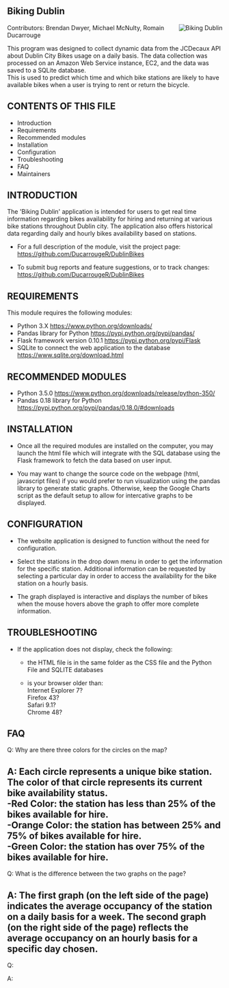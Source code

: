 
Biking Dublin
-----------------

<img src="http://www.transportforireland.ie/assets/dublin-bikes2.png"
 alt="Biking Dublin" title="BikingDublin" align="right" />
Contributors: Brendan Dwyer, Michael McNulty, Romain Ducarrouge  
 

This program was designed to collect dynamic data from the JCDecaux API about Dublin City Bikes
usage on a daily basis. The data collection was processed on an Amazon Web Service instance, EC2, 
and the data was saved to a SQLite database.  
This is used to predict which time and which bike stations are likely to have available bikes 
when a user is trying to rent or return the bicycle.


CONTENTS OF THIS FILE
-----------------
   
 * Introduction
 * Requirements
 * Recommended modules
 * Installation
 * Configuration
 * Troubleshooting
 * FAQ
 * Maintainers

 
INTRODUCTION
-----------------
The 'Biking Dublin' application is intended for users to get real time information regarding
bikes availability for hiring and returning at various bike stations throughout Dublin city.
The application also offers historical data regarding daily and hourly bikes availability 
based on stations.

 * For a full description of the module, visit the project page:
   https://github.com/DucarrougeR/DublinBikes

 * To submit bug reports and feature suggestions, or to track changes:
   https://github.com/DucarrougeR/DublinBikes
 
 
REQUIREMENTS
-----------------
This module requires the following modules:

 * Python 3.X 
		https://www.python.org/downloads/
 * Pandas library for Python
		https://pypi.python.org/pypi/pandas/
 * Flask framework version 0.10.1
		https://pypi.python.org/pypi/Flask
 * SQLite to connect the web application to the database
		https://www.sqlite.org/download.html
 
 
RECOMMENDED MODULES
--------------------
 * Python 3.5.0
		https://www.python.org/downloads/release/python-350/
 * Pandas 0.18 library for Python
		https://pypi.python.org/pypi/pandas/0.18.0/#downloads
 
 
INSTALLATION
-----------------
 * 	Once all the required modules are installed on the computer, you may launch the html file which
	will integrate with the SQL database using the Flask framework to fetch the data based on user input.

 * 	You may want to change the source code on the webpage (html, javascript files) if you would prefer to run 
	visualization using the pandas library to generate static graphs. Otherwise, keep the Google Charts script 
	as the default setup to allow for intercative graphs to be displayed.
 
 
CONFIGURATION
-----------------
 * 	The website application is designed to function without the need for configuration.

 * 	Select the stations in the drop down menu in order to get the information for the specific station.
	Additional information can be requested by selecting a particular day in order to access the 
	availability for the bike station on a hourly basis.

 * 	The graph displayed is interactive and displays the number of bikes when the mouse hovers above the 
	graph to offer more complete information.
 
 
TROUBLESHOOTING
-----------------
 * If the application does not display, check the following:

   - the HTML file is in the same folder as the CSS file and the Python File and SQLITE databases

   - is your browser older than:   
		Internet Explorer 7?   
		Firefox 43?   
		Safari 9.1?   
		Chrome 48?  

FAQ
-----------------

Q: 	Why are there three colors for the circles on the map?

A: 	Each circle represents a unique bike station. The color of that circle represents its
	current bike availability status.   
	-Red Color: the station has less than 25% of the bikes available for hire.  
	-Orange Color: the station has between 25% and 75% of bikes available for hire.  
	-Green Color: the station has over 75% of the bikes available for hire.  
 ----------------------------------------------------------------------------------------------------------
 Q:	What is the difference between the two graphs on the page?
 
 A:	The first graph (on the left side of the page) indicates the average occupancy of the station on a 
	daily basis for a week. The second graph (on the right side of the page) reflects the average occupancy 
	on an hourly basis for a specific day chosen. 
 ----------------------------------------------------------------------------------------------------------
 Q:	
 
 A:	
 
 